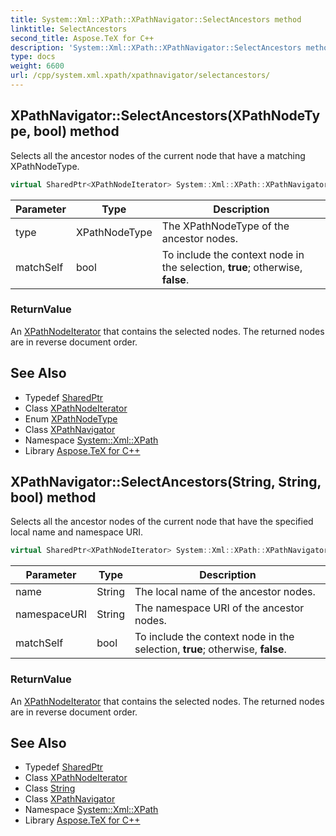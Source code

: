 ```yaml
---
title: System::Xml::XPath::XPathNavigator::SelectAncestors method
linktitle: SelectAncestors
second_title: Aspose.TeX for C++
description: 'System::Xml::XPath::XPathNavigator::SelectAncestors method. Selects all the ancestor nodes of the current node that have a matching XPathNodeType in C++.'
type: docs
weight: 6600
url: /cpp/system.xml.xpath/xpathnavigator/selectancestors/
---
```

## XPathNavigator::SelectAncestors(XPathNodeType, bool) method


Selects all the ancestor nodes of the current node that have a matching XPathNodeType.

```cpp
virtual SharedPtr<XPathNodeIterator> System::Xml::XPath::XPathNavigator::SelectAncestors(XPathNodeType type, bool matchSelf)
```


| Parameter | Type | Description |
| --- | --- | --- |
| type | XPathNodeType | The XPathNodeType of the ancestor nodes. |
| matchSelf | bool | To include the context node in the selection, **true**; otherwise, **false**. |

### ReturnValue

An [XPathNodeIterator](../../xpathnodeiterator/) that contains the selected nodes. The returned nodes are in reverse document order.

## See Also

* Typedef [SharedPtr](../../../system/sharedptr/)
* Class [XPathNodeIterator](../../xpathnodeiterator/)
* Enum [XPathNodeType](../../xpathnodetype/)
* Class [XPathNavigator](../)
* Namespace [System::Xml::XPath](../../)
* Library [Aspose.TeX for C++](../../../)
## XPathNavigator::SelectAncestors(String, String, bool) method


Selects all the ancestor nodes of the current node that have the specified local name and namespace URI.

```cpp
virtual SharedPtr<XPathNodeIterator> System::Xml::XPath::XPathNavigator::SelectAncestors(String name, String namespaceURI, bool matchSelf)
```


| Parameter | Type | Description |
| --- | --- | --- |
| name | String | The local name of the ancestor nodes. |
| namespaceURI | String | The namespace URI of the ancestor nodes. |
| matchSelf | bool | To include the context node in the selection, **true**; otherwise, **false**. |

### ReturnValue

An [XPathNodeIterator](../../xpathnodeiterator/) that contains the selected nodes. The returned nodes are in reverse document order.

## See Also

* Typedef [SharedPtr](../../../system/sharedptr/)
* Class [XPathNodeIterator](../../xpathnodeiterator/)
* Class [String](../../../system/string/)
* Class [XPathNavigator](../)
* Namespace [System::Xml::XPath](../../)
* Library [Aspose.TeX for C++](../../../)

